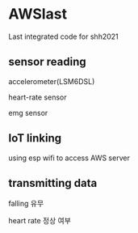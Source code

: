# AWSlast

Last integrated code for shh2021

## sensor reading

accelerometer(LSM6DSL)

heart-rate sensor

emg sensor

## IoT linking

using esp wifi to access AWS server

## transmitting data

falling 유무

heart rate 정상 여부

